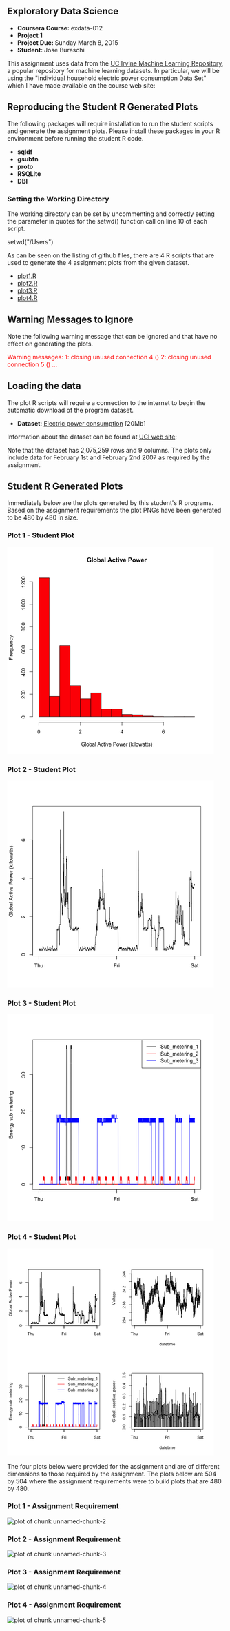 ## Exploratory Data Science

<ul>
<li><b>Coursera Course: </b>exdata-012</li>
<li><b>Project 1</b></li>
<li><b>Project Due: </b>Sunday March 8, 2015</li>
<li><b>Student: </b>Jose Buraschi</li>
</ul>

This assignment uses data from
the <a href="http://archive.ics.uci.edu/ml/">UC Irvine Machine
Learning Repository</a>, a popular repository for machine learning
datasets. In particular, we will be using the "Individual household
electric power consumption Data Set" which I have made available on
the course web site:


## Reproducing the Student R Generated Plots

The following packages will require installation to run the student
scripts and generate the assignment plots.  Please install these 
packages in your R environment before running the student R code.

<ul>
<li><b>sqldf</b></li>
<li><b>gsubfn</b></li>
<li><b>proto</b></li>
<li><b>RSQLite</b></li>
<li><b>DBI</b></li>
</ul>


### Setting the Working Directory

The working directory can be set by uncommenting and correctly setting
the parameter in quotes for the setwd() function call on line 10 of each 
script.

setwd("/Users")


As can be seen on the listing of github files, there are 4 R scripts
that are used to generate the 4 assignment plots from the given dataset.

<ul>
<li><a href="https://github.com/joseburaschi/ExData_Plotting1/plot1.R">plot1.R</a></li>
<li><a href="https://github.com/joseburaschi/ExData_Plotting1/plot2.R">plot2.R</a></li>
<li><a href="https://github.com/joseburaschi/ExData_Plotting1/plot3.R">plot3.R</a></li>
<li><a href="https://github.com/joseburaschi/ExData_Plotting1/plot4.R">plot4.R</a></li>
</ul>


## Warning Messages to Ignore

Note the following warning message that can be ignored and that
have no effect on generating the plots.

<span style="color:red">
Warning messages:
1: closing unused connection 4 ()
2: closing unused connection 5 ()
...
</span>

## Loading the data

The plot R scripts will require a connection to the internet to begin
the automatic download of the program dataset.  

* <b>Dataset</b>: <a href="https://d396qusza40orc.cloudfront.net/exdata%2Fdata%2Fhousehold_power_consumption.zip">Electric power consumption</a> [20Mb]

Information about the dataset can be found at <a href="https://archive.ics.uci.edu/ml/datasets/Individual+household+electric+power+consumption">UCI web site</a>:

Note that the dataset has 2,075,259 rows and 9 columns. The plots
only include data for February 1st and February 2nd 2007 as 
required by the assignment.


## Student R Generated Plots

Immediately below are the plots generated by this student's R programs.
Based on the assignment requirements the plot PNGs have been generated
to be 480 by 480 in size.


### Plot 1 - Student Plot

![plot of assignment plot1](plot1.png) 


### Plot 2 - Student Plot

![plot of assignment plot2](plot2.png) 


### Plot 3 - Student Plot

![plot of assignment plot3](plot3.png) 


### Plot 4 - Student Plot

![plot of assignment plot4](plot4.png) 



The four plots below were provided for the assignment and are of different 
dimensions to those required by the assignment.  The plots below are 
504 by 504 where the assignment requirements were to build plots that 
are 480 by 480.


### Plot 1 - Assignment Requirement


![plot of chunk unnamed-chunk-2](figure/unnamed-chunk-2.png) 


### Plot 2 - Assignment Requirement

![plot of chunk unnamed-chunk-3](figure/unnamed-chunk-3.png) 


### Plot 3 - Assignment Requirement

![plot of chunk unnamed-chunk-4](figure/unnamed-chunk-4.png) 


### Plot 4 - Assignment Requirement

![plot of chunk unnamed-chunk-5](figure/unnamed-chunk-5.png) 

